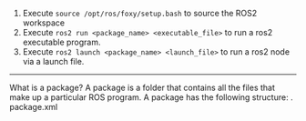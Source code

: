 1. Execute `source /opt/ros/foxy/setup.bash` to source the ROS2 workspace 
2. Execute `ros2 run <package_name> <executable_file>` to run a ros2 executable program. 
3. Execute `ros2 launch <package_name> <launch_file>` to run a ros2 node via a launch file. 
--- 
What is a package?
A package is a folder that contains all the files that make up a particular ROS program. A package has the following structure: 
. package.xml
